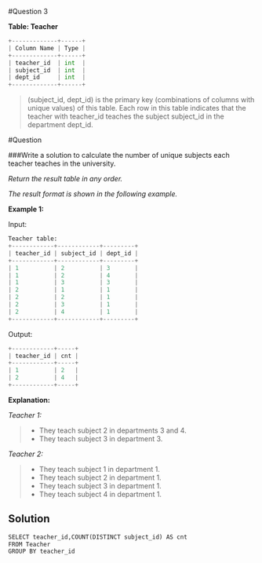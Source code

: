#Question 3

**Table: Teacher**

```python
+-------------+------+
| Column Name | Type |
+-------------+------+
| teacher_id  | int  |
| subject_id  | int  |
| dept_id     | int  |
+-------------+------+
```
>(subject_id, dept_id) is the primary key (combinations of columns with unique values) of this table.
Each row in this table indicates that the teacher with teacher_id teaches the subject subject_id in the department dept_id.

#Question
 

###Write a solution to calculate the number of unique subjects each teacher teaches in the university.

*Return the result table in any order.*

*The result format is shown in the following example.*

 

**Example 1:**

Input: 

```python
Teacher table:
+------------+------------+---------+
| teacher_id | subject_id | dept_id |
+------------+------------+---------+
| 1          | 2          | 3       |
| 1          | 2          | 4       |
| 1          | 3          | 3       |
| 2          | 1          | 1       |
| 2          | 2          | 1       |
| 2          | 3          | 1       |
| 2          | 4          | 1       |
+------------+------------+---------+
```

Output:  
```python
+------------+-----+
| teacher_id | cnt |
+------------+-----+
| 1          | 2   |
| 2          | 4   |
+------------+-----+
```
**Explanation:**

*Teacher 1:*
>  - They teach subject 2 in departments 3 and 4.
 > - They teach subject 3 in department 3.

*Teacher 2:*
 > - They teach subject 1 in department 1.
 > - They teach subject 2 in department 1.
 > - They teach subject 3 in department 1.
 > - They teach subject 4 in department 1.


## Solution

```python
SELECT teacher_id,COUNT(DISTINCT subject_id) AS cnt
FROM Teacher
GROUP BY teacher_id
```